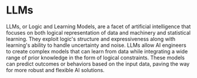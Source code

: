 # LLMs

LLMs, or Logic and Learning Models, are a facet of artificial intelligence that focuses on both logical representation of data and machinery and statistical learning. They exploit logic's structure and expressiveness along with learning's ability to handle uncertainty and noise. LLMs allow AI engineers to create complex models that can learn from data while integrating a wide range of prior knowledge in the form of logical constraints. These models can predict outcomes or behaviors based on the input data, paving the way for more robust and flexible AI solutions.